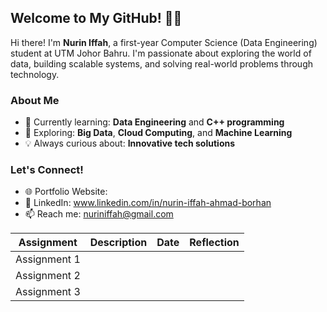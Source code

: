 ## Welcome to My GitHub! 👩‍💻

Hi there! I'm **Nurin Iffah**, a first-year Computer Science (Data Engineering) student at UTM Johor Bahru. I'm passionate about exploring the world of data, building scalable systems, and solving real-world problems through technology.

### About Me
- 🔭 Currently learning: **Data Engineering** and **C++ programming**  
- 🌱 Exploring: **Big Data**, **Cloud Computing**, and **Machine Learning**  
- 💡 Always curious about: **Innovative tech solutions**  

### Let's Connect!
- 🌐 Portfolio Website:   
- 💼 LinkedIn: www.linkedin.com/in/nurin-iffah-ahmad-borhan 
- 📫 Reach me: nuriniffah@gmail.com  

| Assignment       | Description                            | Date       | Reflection                          |
|------------------|----------------------------------------|------------|-------------------------------------|
| Assignment 1     |                                        |            |                                     |
| Assignment 2     |                                        |            |                                     |
| Assignment 3     |                                        |            |                                     |
